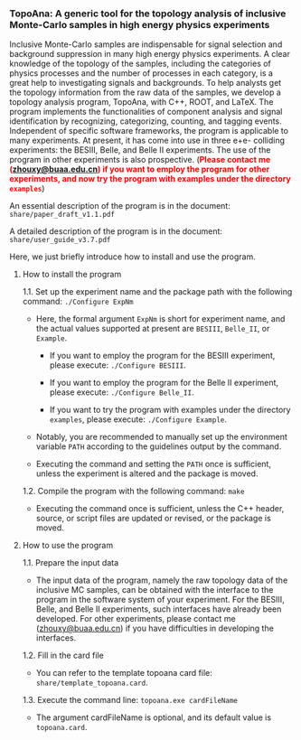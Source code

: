 ### TopoAna: A generic tool for the topology analysis of inclusive Monte-Carlo samples in high energy physics experiments

Inclusive Monte-Carlo samples are indispensable for signal selection and background suppression in many high energy physics experiments. A clear knowledge of the topology of the samples, including the categories of physics processes and the number of processes in each category, is a great help to investigating signals and backgrounds. To help analysts get the topology information from the raw data of the samples, we develop a topology analysis program, TopoAna, with C++, ROOT, and LaTeX. The program implements the functionalities of component analysis and signal identification by recognizing, categorizing, counting, and tagging events. Independent of specific software frameworks, the program is applicable to many experiments. At present, it has come into use in three e+e- colliding experiments: the BESIII, Belle, and Belle II experiments. The use of the program in other experiments is also prospective. (<font color="red">**Please contact me (zhouxy@buaa.edu.cn) if you want to employ the program for other experiments, and now try the program with examples under the directory ``examples``**</font>)

An essential description of the program is in the document: ``share/paper_draft_v1.1.pdf``

A detailed description of the program is in the document: ``share/user_guide_v3.7.pdf``

Here, we just briefly introduce how to install and use the program.

1. How to install the program

   1.1. Set up the experiment name and the package path with the following command: ``./Configure ExpNm``

     - Here, the formal argument ``ExpNm`` is short for experiment name, and the actual values supported at present are ``BESIII``, ``Belle_II``, or ``Example``.

       + If you want to employ the program for the BESIII experiment, please execute: ``./Configure BESIII``.

       + If you want to employ the program for the Belle II experiment, please execute: ``./Configure Belle_II``.

       + If you want to try the program with examples under the directory ``examples``, please execute: ``./Configure Example``.

     - Notably, you are recommended to manually set up the environment variable ``PATH`` according to the guidelines output by the command.

     - Executing the command and setting the ``PATH`` once is sufficient, unless the experiment is altered and the package is moved.

   1.2. Compile the program with the following command: ``make``

     - Executing the command once is sufficient, unless the C++ header, source, or script files are updated or revised, or the package is moved.

2. How to use the program

   1.1. Prepare the input data

     - The input data of the program, namely the raw topology data of the inclusive MC samples, can be obtained with the interface to the program in the software system of your experiment. For the BESIII, Belle, and Belle II experiments, such interfaces have already been developed. For other experiments, please contact me (zhouxy@buaa.edu.cn) if you have difficulties in developing the interfaces.  

   1.2. Fill in the card file

     - You can refer to the template topoana card file: ``share/template_topoana.card``.

   1.3. Execute the command line: ``topoana.exe cardFileName``

     - The argument cardFileName is optional, and its default value is ``topoana.card``.
